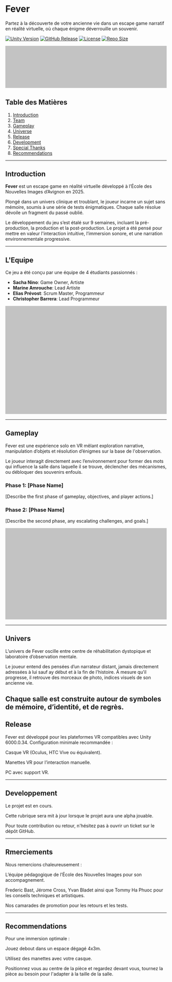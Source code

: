 
# Fever

Partez à la découverte de votre ancienne vie dans un escape game narratif en réalité virtuelle, où chaque énigme déverrouille un souvenir.

[![Unity Version](https://img.shields.io/badge/Unity-6000.0.34-blue?style=flat&logo=unity)](https://unity.com/)
[![GitHub Release](https://img.shields.io/github/v/release/Ecole-des-Nouvelles-Images/Unity-Template)](https://github.com/Ecole-des-Nouvelles-Images/Unity-Template/releases)
[![License](https://img.shields.io/github/license/Ecole-des-Nouvelles-Images/Unity-Template)](https://github.com/Ecole-des-Nouvelles-Images/Unity-Template/blob/main/LICENSE)
[![Repo Size](https://img.shields.io/github/repo-size/Ecole-des-Nouvelles-Images/Unity-Template?color=lightgrey)](https://github.com/Ecole-des-Nouvelles-Images/Unity-Template)

![Main Banner](https://github.com/Ecole-des-Nouvelles-Images/Unity-Template/blob/main/MetaData/main-banner.png)

## Table des Matières
1. [Introduction](#introduction)
2. [Team](#team)
3. [Gameplay](#gameplay)
4. [Universe](#universe)
5. [Release](#release)
6. [Development](#development)
7. [Special Thanks](#special-thanks)
8. [Recommendations](#recommendations)

---

## Introduction

**Fever** est un escape game en réalité virtuelle développé à l’École des Nouvelles Images d’Avignon en 2025.

Plongé dans un univers clinique et troublant, le joueur incarne un sujet sans mémoire, soumis à une série de tests énigmatiques. Chaque salle résolue dévoile un fragment du passé oublié.

Le développement du jeu s’est étalé sur 9 semaines, incluant la pré-production, la production et la post-production. Le projet a été pensé pour mettre en valeur l'interaction intuitive, l’immersion sonore, et une narration environnementale progressive.


---

## L'Equipe
Ce jeu a été conçu par une équipe de 4 étudiants passionnés :
- **Sacha Nino**: Game Owner, Artiste
- **Marine Amrouche**: Lead Artiste
- **Elias Prévost**: Scrum Master, Programmeur
- **Christopher Barrera**: Lead Programmeur

![Team](https://github.com/Ecole-des-Nouvelles-Images/Unity-Template/blob/main/MetaData/team-photo.png)

---

## Gameplay
Fever est une expérience solo en VR mêlant exploration narrative, manipulation d’objets et résolution d’énigmes sur la base de l'observation.

Le joueur interagit directement avec l’environnement pour former des mots qui influence la salle dans laquelle il se trouve, déclencher des mécanismes, ou débloquer des souvenirs enfouis.

### Phase 1: [Phase Name]
[Describe the first phase of gameplay, objectives, and player actions.]

### Phase 2: [Phase Name]
[Describe the second phase, any escalating challenges, and goals.]

![Gameplay Screenshot](https://github.com/Ecole-des-Nouvelles-Images/Unity-Template/blob/main/MetaData/gameplay-screenshot.png)

---

## Univers
L’univers de Fever oscille entre centre de réhabilitation dystopique et laboratoire d’observation mentale.

Le joueur entend des pensées d’un narrateur distant, jamais directement adressées à lui sauf ay début et à la fin de l'histoire. À mesure qu’il progresse, il retrouve des morceaux de photo, indices visuels de son ancienne vie.

Chaque salle est construite autour de symboles de mémoire, d’identité, et de regrès.
---

## Release
Fever est développé pour les plateformes VR compatibles avec Unity 6000.0.34.
Configuration minimale recommandée :

Casque VR (Oculus, HTC Vive ou équivalent).

Manettes VR pour l’interaction manuelle.

PC avec support VR.

---

## Developpement
Le projet est en cours.

Cette rubrique sera mit à jour lorsque le projet aura une alpha jouable.

Pour toute contribution ou retour, n'hésitez pas à ouvrir un ticket sur le dépôt GitHub.



---

## Rmerciements
Nous remercions chaleureusement :

L’équipe pédagogique de l’École des Nouvelles Images pour son accompagnement.

Frederic Bast, Jérome Cross, Yvan Bladet ainsi que Tommy Ha Phuoc pour les conseils techniques et artistiques.

Nos camarades de promotion pour les retours et les tests.

---

## Recommendations
Pour une immersion optimale :

Jouez debout dans un espace dégagé 4x3m.

Utilisez des manettes avec votre casque.

Positionnez vous au centre de la pièce et regardez devant vous, tournez la pièce au besoin pour l'adapter à la taille de la salle.
